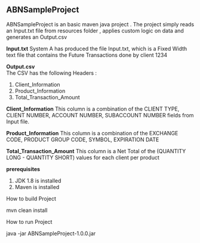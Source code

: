 
## ABNSampleProject

 ABNSampleProject is an basic maven java project . The project simply reads an Input.txt file from resources folder , applies custom logic on data and generates an Output.csv

**Input.txt**
  System A has produced the file Input.txt, which is a Fixed Width text file that contains the   Future Transactions done by client 1234

**Output.csv**  
  The CSV has the following Headers  :
   
 1. Client_Information      
 2. Product_Information    
 3. Total_Transaction_Amount
  
**Client_Information** 
This column is a combination of the CLIENT TYPE, CLIENT NUMBER, ACCOUNT NUMBER, SUBACCOUNT NUMBER fields from Input file.
  
**Product_Information** 
This column is a combination of the EXCHANGE CODE, PRODUCT GROUP CODE, SYMBOL, EXPIRATION DATE 

**Total_Transaction_Amount** 
This column is a Net Total of the (QUANTITY LONG - QUANTITY SHORT) values for each client per product

**prerequisites** 
1. JDK 1.8 is installed
2. Maven is installed

How to build Project

mvn clean install

How to run Project

java -jar ABNSampleProject-1.0.0.jar